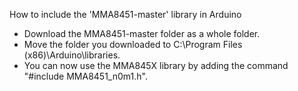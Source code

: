 How to include the 'MMA8451-master' library in Arduino
- Download the MMA8451-master folder as a whole folder.
- Move the folder you downloaded to C:\Program Files (x86)\Arduino\libraries.
- You can now use the MMA845X library by adding the command "#include MMA8451_n0m1.h".
